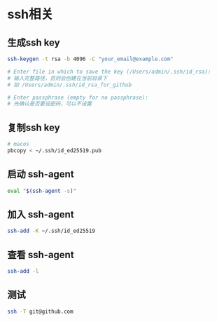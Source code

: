 # ssh相关

## 生成ssh key

```sh
ssh-keygen -t rsa -b 4096 -C "your_email@example.com"

# Enter file in which to save the key (/Users/admin/.ssh/id_rsa):
# 输入完整路径，否则会创建在当前目录下
# 如 /Users/admin/.ssh/id_rsa_for_github

# Enter passphrase (empty for no passphrase): 
# 先确认是否要设密码，可以不设置
```

## 复制ssh key

```sh
# macos
pbcopy < ~/.ssh/id_ed25519.pub
```

## 启动 ssh-agent

```sh
eval "$(ssh-agent -s)"
```

## 加入 ssh-agent

```sh
ssh-add -K ~/.ssh/id_ed25519
```

## 查看 ssh-agent

```sh
ssh-add -l
```

## 测试

```sh
ssh -T git@github.com
```
